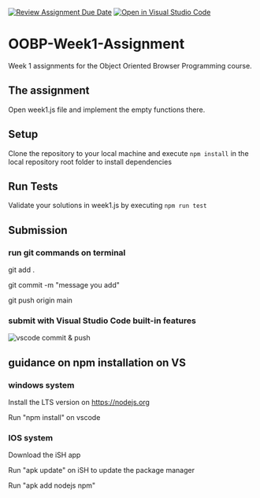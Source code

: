 [![Review Assignment Due Date](https://classroom.github.com/assets/deadline-readme-button-22041afd0340ce965d47ae6ef1cefeee28c7c493a6346c4f15d667ab976d596c.svg)](https://classroom.github.com/a/b0nXK2Ko)
[![Open in Visual Studio Code](https://classroom.github.com/assets/open-in-vscode-2e0aaae1b6195c2367325f4f02e2d04e9abb55f0b24a779b69b11b9e10269abc.svg)](https://classroom.github.com/online_ide?assignment_repo_id=19726346&assignment_repo_type=AssignmentRepo)
# OOBP-Week1-Assignment
Week 1 assignments for the Object Oriented Browser Programming course.

## The assignment
Open week1.js file and implement the empty functions there.


## Setup
Clone the repository to your local machine and execute `npm install` in the local repository root folder to install dependencies

## Run Tests
Validate your solutions in week1.js by executing `npm run test`

## Submission
### run git commands on terminal

git add .

git commit -m "message you add"

git push origin main

### submit with Visual Studio Code built-in features
![vscode commit & push](https://i.imgur.com/Dzn3OR7.png)


## guidance on npm installation on VS 
### windows system
Install the LTS version on https://nodejs.org

Run "npm install" on vscode
### IOS system
Download the iSH app

Run "apk update" on iSH to update the package manager

Run "apk add nodejs npm" 
